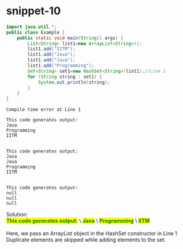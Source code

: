 # snippet-10

```java
import java.util.*;
public class Example {
    public static void main(String[] args) {
        List<String> list1=new ArrayList<String>();
        list1.add("IITM");
        list1.add("Java");
        list1.add("Java");
        list1.add("Programming");
        Set<String> set1=new HashSet<String>(list1);//Line 1
        for (String string : set1) {
            System.out.println(string);
        }
    }
}
```

```
Compile time error at Line 1

This code generates output:
Java
Programming
IITM

This code generates output:
Java
Java
Programming
IITM

This code generates output:
null
null
null
```

Solution: \
<mark style="color:green;">**This code generates output:**</mark> \ <mark style="color:green;">**Java**</mark> \ <mark style="color:green;">**Programming**</mark> \ <mark style="color:green;">**IITM**</mark>\
\
Here, we pass an ArrayList object in the HashSet constructor in Line 1  Duplicate elements are skipped while adding elements to the set.
